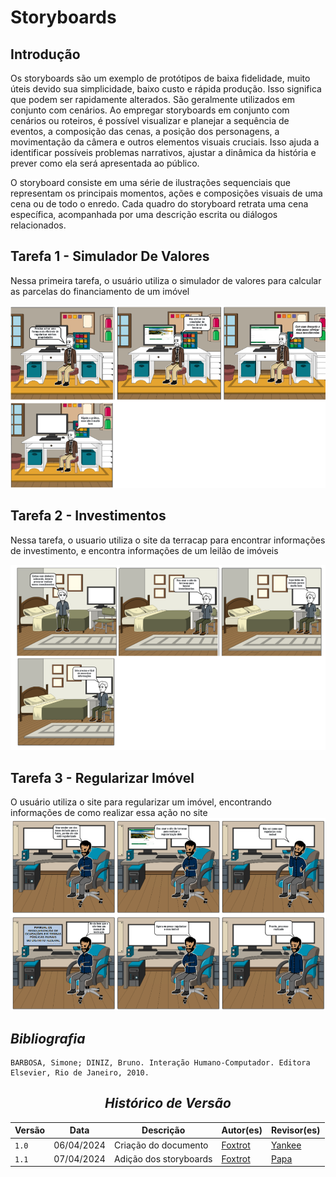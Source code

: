 # <a>Storyboards</a>

## <a>Introdução</a>

Os storyboards são um exemplo de protótipos de baixa fidelidade, muito úteis devido sua simplicidade, baixo custo e rápida produção. Isso significa que podem ser rapidamente alterados. São geralmente utilizados em conjunto com cenários.  Ao empregar storyboards em conjunto com cenários ou roteiros, é possível visualizar e planejar a sequência de eventos, a composição das cenas, a posição dos personagens, a movimentação da câmera e outros elementos visuais cruciais. Isso ajuda a identificar possíveis problemas narrativos, ajustar a dinâmica da história e prever como ela será apresentada ao público.

O storyboard consiste em uma série de ilustrações sequenciais que representam os principais momentos, ações e composições visuais de uma cena ou de todo o enredo. Cada quadro do storyboard retrata uma cena específica, acompanhada por uma descrição escrita ou diálogos relacionados.

## <a>Tarefa 1 - Simulador De Valores</a>
Nessa primeira tarefa, o usuário utiliza o simulador de valores para calcular as parcelas do financiamento de um imóvel

![imagem_1 - Utilização do simulador de valores](../../Assets/Storyboard/storyboard1.PNG)

## <a>Tarefa 2 - Investimentos</a>
Nessa tarefa, o usuario utiliza o site da terracap para encontrar informações de investimento, e encontra informações de um leilão de imóveis

![imagem_2 - Utilização do site para informações de investimento](../../Assets/Storyboard/storyboard2.PNG)

## <a>Tarefa 3 - Regularizar Imóvel</a>
O usuário utiliza o site para regularizar um imóvel, encontrando informações de como realizar essa ação no site
![imagem_3 - Regularização de um imóvel](../../Assets/Storyboard/storyboard3.PNG)

## <a>*Bibliografia*</a>

    BARBOSA, Simone; DINIZ, Bruno. Interação Humano-Computador. Editora Elsevier, Rio de Janeiro, 2010.

<center>

## <a>*Histórico de Versão*</a>

| Versão | Data       | Descrição              | Autor(es)                     | Revisor(es)                                      |
| ------ | ---------- | ---------------------- | ----------------------------- | ------------------------------------------------ |
| `1.0`  | 06/04/2024 | Criação do documento   | [Foxtrot](../../Subgrupos/Foxtrot.md) | [Yankee](../../Subgrupos/Yankee.md)  |
| `1.1`  | 07/04/2024 | Adição dos storyboards |[Foxtrot](../../Subgrupos/Foxtrot.md) | [Papa](../../Subgrupos/Papa.md)          |


</center>